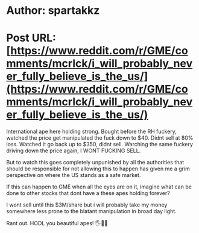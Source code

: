 # Author: spartakkz
# Post URL: [https://www.reddit.com/r/GME/comments/mcrlck/i_will_probably_never_fully_believe_is_the_us/](https://www.reddit.com/r/GME/comments/mcrlck/i_will_probably_never_fully_believe_is_the_us/)


International ape here holding strong. Bought before the RH fuckery, watched the price get manipulated the fuck down to $40. Didnt sell at 80% loss. Watched it go back up to $350, didnt sell. Warching the same fuckery driving down the price again, I WONT FUCKING SELL.

But to watch this goes completely unpunished by all the authorities that should be responsible for not allowing this to happen has given me a grim perspective on where the US stands as a safe market.

If this can happen to GME when all the eyes are on it, imagine what can be done to other stocks that dont have a these apes holding forever?  

I wont sell until this $3M/share but i will probably take my money somewhere less prone to the blatant manipulation in broad day light.

Rant out. HODL you beautiful apes! 🖐💎🚀